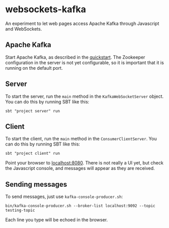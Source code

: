 websockets-kafka
====================

An experiment to let web pages access Apache Kafka through Javascript and WebSockets.

## Apache Kafka

Start Apache Kafka, as described in the [quickstart](http://kafka.apache.org/documentation.html#quickstart). The Zookeeper configuration in the server is not yet configurable, so it is important that it is running on the default port.

## Server

To start the server, run the `main` method in the `KafkaWebSocketServer` object. You can do this by
running SBT like this:

```
sbt "project server" run
```
 

## Client

To start the client, run the `main` method in the `ConsumerClientServer`. You can
do this by running SBT like this:

```
sbt "project client" run
```

Point your browser to [localhost:8080](http://localhost:8080). There is not really a UI yet, but check the Javascript console, and messages will appear as they are received.

## Sending messages

To send messages, just use `kafka-console-producer.sh`:

```
bin/kafka-console-producer.sh --broker-list localhost:9092 --topic testing-topic
```

Each line you type will be echoed in the browser.
